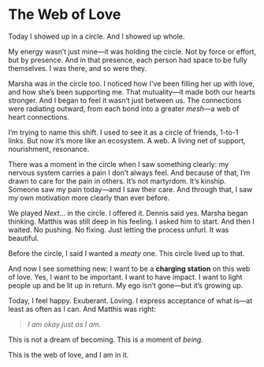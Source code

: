 # The Web of Love

Today I showed up in a circle. And I showed up whole.

My energy wasn’t just mine—it was holding the circle. Not by force or effort, but by presence. And in that presence, each person had space to be fully themselves. I was there, and so were they.

Marsha was in the circle too. I noticed how I've been filling her up with love, and how she’s been supporting me. That mutuality—it made both our hearts stronger. And I began to feel it wasn’t just between us. The connections were radiating outward, from each bond into a greater _mesh_—a web of heart connections.

I’m trying to name this shift. I used to see it as a circle of friends, 1-to-1 links. But now it’s more like an ecosystem. A web. A living net of support, nourishment, resonance.

There was a moment in the circle when I saw something clearly: my nervous system carries a pain I don’t always feel. And because of that, I’m drawn to care for the pain in others. It’s not martyrdom. It’s kinship. Someone saw my pain today—and I saw their care. And through that, I saw my own motivation more clearly than ever before.

We played _Next…_ in the circle. I offered it. Dennis said yes. Marsha began thinking. Matthis was still deep in his feeling. I asked him to start. And then I waited. No pushing. No fixing. Just letting the process unfurl. It was beautiful.

Before the circle, I said I wanted a _meaty_ one. This circle lived up to that.

And now I see something new: I want to be a **charging station** on this web of love. Yes, I want to be important. I want to have impact. I want to light people up and be lit up in return. My ego isn’t gone—but it’s growing up.

Today, I feel happy. Exuberant. Loving. I express acceptance of what is—at least as often as I can. And Matthis was right:

> _I am okay just as I am._

This is not a dream of becoming. This is a moment of _being._

This is the web of love, and I am in it.